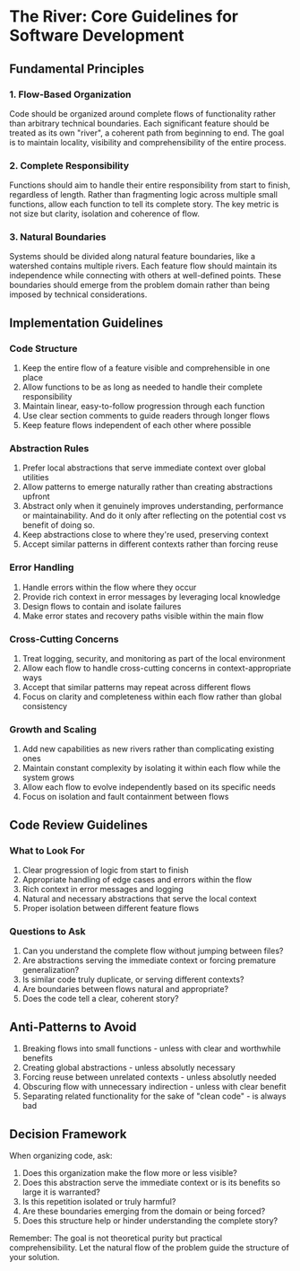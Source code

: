 # The River: Core Guidelines for Software Development

## Fundamental Principles

### 1. Flow-Based Organization
Code should be organized around complete flows of functionality rather than arbitrary technical boundaries. Each significant feature should be treated as its own "river", a coherent path from beginning to end. The goal is to maintain locality, visibility and comprehensibility of the entire process.

### 2. Complete Responsibility
Functions should aim to handle their entire responsibility from start to finish, regardless of length. Rather than fragmenting logic across multiple small functions, allow each function to tell its complete story. The key metric is not size but clarity, isolation and coherence of flow.

### 3. Natural Boundaries
Systems should be divided along natural feature boundaries, like a watershed contains multiple rivers. Each feature flow should maintain its independence while connecting with others at well-defined points. These boundaries should emerge from the problem domain rather than being imposed by technical considerations.

## Implementation Guidelines

### Code Structure
1. Keep the entire flow of a feature visible and comprehensible in one place
2. Allow functions to be as long as needed to handle their complete responsibility
3. Maintain linear, easy-to-follow progression through each function
4. Use clear section comments to guide readers through longer flows
5. Keep feature flows independent of each other where possible

### Abstraction Rules
1. Prefer local abstractions that serve immediate context over global utilities
2. Allow patterns to emerge naturally rather than creating abstractions upfront
3. Abstract only when it genuinely improves understanding, performance  or maintainability. And do it only after reflecting on the potential cost vs benefit of doing so. 
4. Keep abstractions close to where they're used, preserving context
5. Accept similar patterns in different contexts rather than forcing reuse

### Error Handling
1. Handle errors within the flow where they occur
2. Provide rich context in error messages by leveraging local knowledge
3. Design flows to contain and isolate failures
4. Make error states and recovery paths visible within the main flow

### Cross-Cutting Concerns
1. Treat logging, security, and monitoring as part of the local environment
2. Allow each flow to handle cross-cutting concerns in context-appropriate ways
3. Accept that similar patterns may repeat across different flows
4. Focus on clarity and completeness within each flow rather than global consistency

### Growth and Scaling
1. Add new capabilities as new rivers rather than complicating existing ones
2. Maintain constant complexity by isolating it within each flow while the system grows
3. Allow each flow to evolve independently based on its specific needs
4. Focus on isolation and fault containment between flows

## Code Review Guidelines

### What to Look For
1. Clear progression of logic from start to finish
2. Appropriate handling of edge cases and errors within the flow
3. Rich context in error messages and logging
4. Natural and necessary abstractions that serve the local context
5. Proper isolation between different feature flows

### Questions to Ask
1. Can you understand the complete flow without jumping between files?
2. Are abstractions serving the immediate context or forcing premature generalization?
3. Is similar code truly duplicate, or serving different contexts?
4. Are boundaries between flows natural and appropriate?
5. Does the code tell a clear, coherent story?

## Anti-Patterns to Avoid

1. Breaking flows into small functions - unless with clear and worthwhile benefits
2. Creating global abstractions - unless absolutly necessary
3. Forcing reuse between unrelated contexts - unless absolutly needed
4. Obscuring flow with unnecessary indirection - unless with clear benefit
5. Separating related functionality for the sake of "clean code" - is always bad

## Decision Framework

When organizing code, ask:
1. Does this organization make the flow more or less visible?
2. Does this abstraction serve the immediate context or is its benefits so large it is warranted?
3. Is this repetition isolated or truly harmful?
4. Are these boundaries emerging from the domain or being forced?
5. Does this structure help or hinder understanding the complete story?

Remember: The goal is not theoretical purity but practical comprehensibility. Let the natural flow of the problem guide the structure of your solution.

